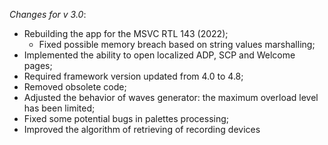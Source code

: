 _Changes for v 3.0_: 
- Rebuilding the app for the MSVC RTL 143 (2022);
    - Fixed possible memory breach based on string values marshalling;
- Implemented the ability to open localized ADP, SCP and Welcome pages;
- Required framework version updated from 4.0 to 4.8;
- Removed obsolete code;
- Adjusted the behavior of waves generator: the maximum overload level has been limited;
- Fixed some potential bugs in palettes processing;
- Improved the algorithm of retrieving of recording devices
